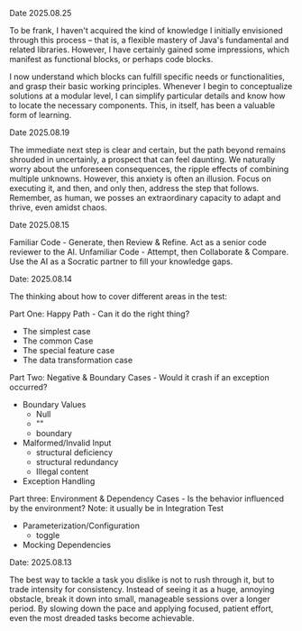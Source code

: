 Date 2025.08.25

To be frank, I haven't acquired the kind of knowledge I initially envisioned through this process – that is, a flexible mastery of Java's fundamental and related libraries. However, I have certainly gained some impressions, which manifest as functional blocks, or perhaps code blocks.

I now understand which blocks can fulfill specific needs or functionalities, and grasp their basic working principles. Whenever I begin to conceptualize solutions at a modular level, I can simplify particular details and know how to locate the necessary components. This, in itself, has been a valuable form of learning.

Date 2025.08.19

The immediate next step is clear and certain, but the path beyond remains shrouded in uncertainly, a prospect that can feel daunting. We naturally worry about the unforeseen consequences, the ripple effects of combining multiple unknowns. However, this anxiety is often an illusion. Focus on executing it, and then, and only then, address the step that follows. Remember, as human, we posses an extraordinary capacity to adapt and thrive, even amidst chaos.

Date 2025.08.15

Familiar Code - Generate, then Review & Refine. Act as a senior code reviewer to the AI.
Unfamiliar Code - Attempt, then Collaborate & Compare. Use the AI as a Socratic partner to fill your knowledge gaps.

Date: 2025.08.14

The thinking about how to cover different areas in the test:

Part One: Happy Path - Can it do the right thing?

- The simplest case
- The common Case
- The special feature case
- The data transformation case

Part Two: Negative & Boundary Cases - Would it crash if an exception occurred?

- Boundary Values
  - Null
  - ""
  - boundary
- Malformed/Invalid Input
  - structural deficiency
  - structural redundancy
  - Illegal content
- Exception Handling

Part three: Environment & Dependency Cases - Is the behavior influenced by the environment?
Note: it usually be in Integration Test

- Parameterization/Configuration
  - toggle
- Mocking Dependencies

Date: 2025.08.13

The best way to tackle a task you dislike is not to rush through it, but to trade intensity for consistency. Instead of seeing it as a huge, annoying obstacle, break it down into small, manageable sessions over a longer period. By slowing down the pace and applying focused, patient effort, even the most dreaded tasks become achievable.
